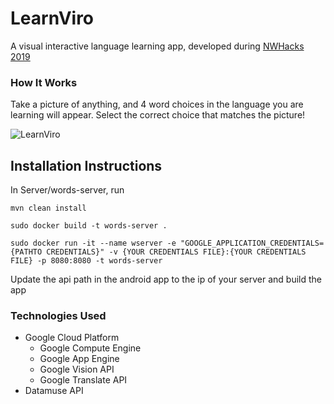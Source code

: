# LearnViro

A visual interactive language learning app, developed during [NWHacks 2019](https://devpost.com/software/nwhacks2019-jpnyvk)

### How It Works

Take a picture of anything, and 4 word choices in the language you are learning will appear. Select the correct choice that matches the picture!

![LearnViro](https://i.imgur.com/y53aNJO.png)

## Installation Instructions

In Server/words-server, run

```
mvn clean install
```

```
sudo docker build -t words-server .
```

```
sudo docker run -it --name wserver -e "GOOGLE_APPLICATION_CREDENTIALS={PATHTO CREDENTIALS}" -v {YOUR CREDENTIALS FILE}:{YOUR CREDENTIALS FILE} -p 8080:8080 -t words-server
```

Update the api path in the android app to the ip of your server and build the app

### Technologies Used

- Google Cloud Platform
    - Google Compute Engine
    - Google App Engine
    - Google Vision API
    - Google Translate API
- Datamuse API